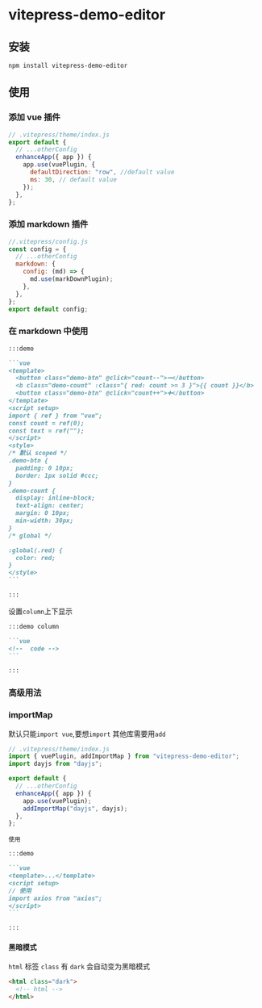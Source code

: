 # vitepress-demo-editor

## 安装

`npm install vitepress-demo-editor`

## 使用

### 添加 vue 插件

```js
// .vitepress/theme/index.js
export default {
  // ...otherConfig
  enhanceApp({ app }) {
    app.use(vuePlugin, {
      defaultDirection: "row", //default value
      ms: 30, // default value
    });
  },
};
```

### 添加 markdown 插件

```js
//.vitepress/config.js
const config = {
  // ...otherConfig
  markdown: {
    config: (md) => {
      md.use(markDownPlugin);
    },
  },
};
export default config;
```

### 在 markdown 中使用

````md
:::demo

```vue
<template>
  <button class="demo-btn" @click="count--">➖</button>
  <b class="demo-count" :class="{ red: count >= 3 }">{{ count }}</b>
  <button class="demo-btn" @click="count++">➕</button>
</template>
<script setup>
import { ref } from "vue";
const count = ref(0);
const text = ref("");
</script>
<style>
/* 默认 scoped */
.demo-btn {
  padding: 0 10px;
  border: 1px solid #ccc;
}
.demo-count {
  display: inline-block;
  text-align: center;
  margin: 0 10px;
  min-width: 30px;
}
/* global */

:global(.red) {
  color: red;
}
</style>
```

:::
````

设置`column`上下显示

````md
:::demo column

```vue
<!--  code -->
```

:::
````

### 高级用法

### importMap

默认只能`import vue`,要想`import` 其他库需要用`add`

```js
// .vitepress/theme/index.js
import { vuePlugin, addImportMap } from "vitepress-demo-editor";
import dayjs from "dayjs";

export default {
  // ...otherConfig
  enhanceApp({ app }) {
    app.use(vuePlugin);
    addImportMap("dayjs", dayjs);
  },
};
```

`使用`

````md
:::demo

```vue
<template>...</template>
<script setup>
// 使用
import axios from "axios";
</script>
```

:::
````

#### 黑暗模式

`html` 标签 `class` 有 `dark` 会自动变为黑暗模式

```html
<html class="dark">
  <!-- html -->
</html>
```
